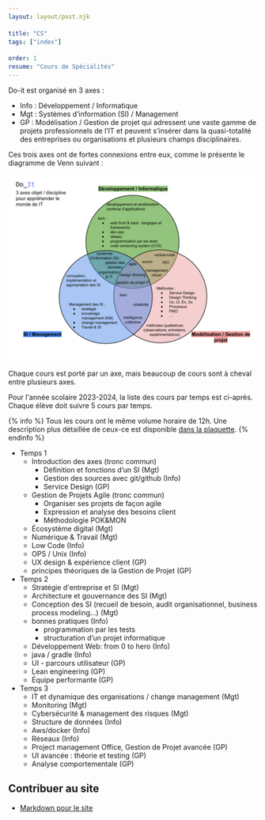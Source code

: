 ```yaml
---
layout: layout/post.njk

title: "CS"
tags: ["index"]

order: 1
resume: "Cours de Spécialités"
---
```


Do-it est organisé en 3 axes :

- Info : Développement / Informatique
- Mgt : Systèmes d’information (SI) / Management
- GP : Modélisation / Gestion de projet
  qui adressent une vaste gamme de projets professionnels de l’IT et peuvent s’insérer dans la quasi-totalité des entreprises ou organisations et plusieurs champs disciplinaires.

Ces trois axes ont de fortes connexions entre eux, comme le présente le diagramme de Venn suivant :

![do it](./venn%20do-it.svg)

Chaque cours est porté par un axe, mais beaucoup de cours sont à cheval entre plusieurs axes.

Pour l'année scolaire 2023-2024, la liste des cours par temps est ci-après. Chaque élève doit suivre 5 cours par temps.

{% info %}
Tous les cours ont le même volume horaire de 12h. Une description plus détaillée de ceux-ce est disponible [dans la plaquette](https://docs.google.com/document/d/1vG-X6vw1prQxzbqPMnmR0LZqkHbx1GCLlFGzTe44PSE/).
{% endinfo %}

- Temps 1
  - Introduction des axes (tronc commun)
    - Définition et fonctions d’un SI (Mgt)
    - Gestion des sources avec git/github (Info)
    - Service Design (GP)
  - Gestion de Projets Agile (tronc commun)
    - Organiser ses projets de façon agile
    - Expression et analyse des besoins client
    - Méthodologie POK&MON
  - Écosystème digital (Mgt)
  - Numérique & Travail (Mgt)
  - Low Code (Info)
  - OPS / Unix (Info)
  - UX design & expérience client (GP)
  - principes théoriques de la Gestion de Projet (GP)
- Temps 2
  - Stratégie d'entreprise et SI (Mgt)
  - Architecture et gouvernance des SI (Mgt)
  - Conception des SI (recueil de besoin, audit organisationnel, business process modeling…) (Mgt)
  - bonnes pratiques (Info)
    - programmation par les tests
    - structuration d’un projet informatique
  - Développement Web: from 0 to hero (Info)
  - java / gradle (Info)
  - UI - parcours utilisateur (GP)
  - Lean engineering (GP)
  - Équipe performante (GP)
- Temps 3
  - IT et dynamique des organisations / change management (Mgt)
  - Monitoring (Mgt)
  - Cybersécurité & management des risques (Mgt)
  - Structure de données (Info)
  - Aws/docker (Info)
  - Réseaux (Info)
  - Project management Office, Gestion de Projet avancée (GP)
  - UI avancée : théorie et testing (GP)
  - Analyse comportementale (GP)

## Contribuer au site

- [Markdown pour le site](./contribuer-au-site)
